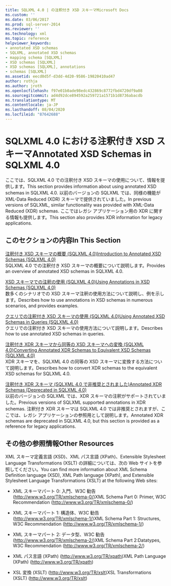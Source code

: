 ```yaml
---
title: SQLXML 4.0 | の注釈付き XSD スキーマMicrosoft Docs
ms.custom: ''
ms.date: 03/06/2017
ms.prod: sql-server-2014
ms.reviewer: ''
ms.technology: xml
ms.topic: reference
helpviewer_keywords:
- annotated XSD schemas
- SQLXML, annotated XSD schemas
- mapping schema [SQLXML]
- XSD schemas [SQLXML]
- XSD schemas [SQLXML], annotations
- schemas [SQLXML]
ms.assetid: eecd0d5f-d3dd-4d20-9586-19820410ad47
author: rothja
ms.author: jroth
ms.openlocfilehash: f97e01b0ade98edc432869c8772fbd4720df9a08
ms.sourcegitcommit: ad4d92dce894592a259721a1571b1d8736abacdb
ms.translationtype: MT
ms.contentlocale: ja-JP
ms.lasthandoff: 08/04/2020
ms.locfileid: "87642688"
---
```

# <a name="annotated-xsd-schemas-in-sqlxml-40"></a><span data-ttu-id="eb797-102">SQLXML 4.0 における注釈付き XSD スキーマ</span><span class="sxs-lookup"><span data-stu-id="eb797-102">Annotated XSD Schemas in SQLXML 4.0</span></span>
  <span data-ttu-id="eb797-103">ここでは、SQLXML 4.0 での注釈付き XSD スキーマの使用について、情報を提供します。</span><span class="sxs-lookup"><span data-stu-id="eb797-103">This section provides information about using annotated XSD schemas in SQLXML 4.0.</span></span> <span data-ttu-id="eb797-104">以前のバージョンの SQLXML では、同様の機能が XML-Data Reduced (XDR) スキーマで提供されていました。</span><span class="sxs-lookup"><span data-stu-id="eb797-104">In previous versions of SQLXML, similar functionality was provided with XML-Data Reduced (XDR) schemas.</span></span> <span data-ttu-id="eb797-105">ここではレガシ アプリケーション用の XDR に関する情報も提供します。</span><span class="sxs-lookup"><span data-stu-id="eb797-105">This section also provides XDR information for legacy applications.</span></span>  
  
## <a name="in-this-section"></a><span data-ttu-id="eb797-106">このセクションの内容</span><span class="sxs-lookup"><span data-stu-id="eb797-106">In This Section</span></span>  
 [<span data-ttu-id="eb797-107">注釈付き XSD スキーマの概要 &#40;SQLXML 4.0&#41;</span><span class="sxs-lookup"><span data-stu-id="eb797-107">Introduction to Annotated XSD Schemas &#40;SQLXML 4.0&#41;</span></span>](introduction-to-annotated-xsd-schemas-sqlxml-4-0.md)  
 <span data-ttu-id="eb797-108">SQLXML 4.0 での注釈付き XSD スキーマの概要について説明します。</span><span class="sxs-lookup"><span data-stu-id="eb797-108">Provides an overview of annotated XSD schemas in SQLXML 4.0.</span></span>  
  
 [<span data-ttu-id="eb797-109">XSD スキーマでの注釈の使用 &#40;SQLXML 4.0&#41;</span><span class="sxs-lookup"><span data-stu-id="eb797-109">Using Annotations in XSD Schemas &#40;SQLXML 4.0&#41;</span></span>](../../sqlxml-annotated-xsd-schemas-using/using-annotations-in-xsd-schemas-sqlxml-4-0.md)  
 <span data-ttu-id="eb797-110">数多くのシナリオでの XSD スキーマ注釈の使用方法について説明し、例を示します。</span><span class="sxs-lookup"><span data-stu-id="eb797-110">Describes how to use annotations in XSD schemas in numerous scenarios, and provides examples.</span></span>  
  
 [<span data-ttu-id="eb797-111">クエリでの注釈付き XSD スキーマの使用 &#40;SQLXML 4.0&#41;</span><span class="sxs-lookup"><span data-stu-id="eb797-111">Using Annotated XSD Schemas in Queries &#40;SQLXML 4.0&#41;</span></span>](using-annotated-xsd-schemas-in-queries-sqlxml-4-0.md)  
 <span data-ttu-id="eb797-112">クエリでの注釈付き XSD スキーマの使用方法について説明します。</span><span class="sxs-lookup"><span data-stu-id="eb797-112">Describes how to use annotated XSD schemas in queries.</span></span>  
  
 [<span data-ttu-id="eb797-113">注釈付き XDR スキーマから同等の XSD スキーマへの変換 &#40;SQLXML 4.0&#41;</span><span class="sxs-lookup"><span data-stu-id="eb797-113">Converting Annotated XDR Schemas to Equivalent XSD Schemas &#40;SQLXML 4.0&#41;</span></span>](converting-annotated-xdr-schemas-to-equivalent-xsd-schemas-sqlxml-4-0.md)  
 <span data-ttu-id="eb797-114">XDR スキーマを、SQLXML 4.0 の同等の XSD スキーマに変換する方法について説明します。</span><span class="sxs-lookup"><span data-stu-id="eb797-114">Describes how to convert XDR schemas to the equivalent XSD schemas for SQLXML 4.0.</span></span>  
  
 [<span data-ttu-id="eb797-115">注釈付き XDR スキーマ &#40;SQLXML 4.0 で非推奨とされました&#41;</span><span class="sxs-lookup"><span data-stu-id="eb797-115">Annotated XDR Schemas &#40;Deprecated in SQLXML 4.0&#41;</span></span>](annotated-xdr-schemas-deprecated-in-sqlxml-4-0.md)  
 <span data-ttu-id="eb797-116">以前のバージョンの SQLXML では、XDR スキーマの注釈がサポートされていました。</span><span class="sxs-lookup"><span data-stu-id="eb797-116">Previous versions of SQLXML supported annotations in XDR schemas.</span></span> <span data-ttu-id="eb797-117">注釈付き XDR スキーマは SQLXML 4.0 では非推奨とされますが、ここでは、レガシ アプリケーションの参照用として説明します。</span><span class="sxs-lookup"><span data-stu-id="eb797-117">Annotated XDR schemas are deprecated in SQLXML 4.0, but this section is provided as a reference for legacy applications.</span></span>  
  
## <a name="other-resources"></a><span data-ttu-id="eb797-118">その他の参照情報</span><span class="sxs-lookup"><span data-stu-id="eb797-118">Other Resources</span></span>  
 <span data-ttu-id="eb797-119">XML スキーマ定義言語 (XSD)、XML パス言語 (XPath)、Extensible Stylesheet Language Transformations (XSLT) の詳細については、次の Web サイトを参照してください。</span><span class="sxs-lookup"><span data-stu-id="eb797-119">You can find more information about XML Schema Definition language (XSD), XML Path language (XPath), and Extensible Stylesheet Language Transformations (XSLT) at the following Web sites:</span></span>  
  
-   <span data-ttu-id="eb797-120">XML スキーマパート 0: 入門、W3C 勧告 (http://www.w3.org/TR/xmlschema-0/)</span><span class="sxs-lookup"><span data-stu-id="eb797-120">XML Schema Part 0: Primer, W3C Recommendation (http://www.w3.org/TR/xmlschema-0/)</span></span>  
  
-   <span data-ttu-id="eb797-121">XML スキーマパート 1: 構造体、W3C 勧告 (http://www.w3.org/TR/xmlschema-1/)</span><span class="sxs-lookup"><span data-stu-id="eb797-121">XML Schema Part 1: Structures, W3C Recommendation (http://www.w3.org/TR/xmlschema-1/)</span></span>  
  
-   <span data-ttu-id="eb797-122">XML スキーマパート 2: データ型、W3C 勧告 (http://www.w3.org/TR/xmlschema-2/)</span><span class="sxs-lookup"><span data-stu-id="eb797-122">XML Schema Part 2:Datatypes, W3C Recommendation (http://www.w3.org/TR/xmlschema-2/)</span></span>  
  
-   <span data-ttu-id="eb797-123">XML パス言語 (XPath) (http://www.w3.org/TR/xpath)</span><span class="sxs-lookup"><span data-stu-id="eb797-123">XML Path Language (XPath) (http://www.w3.org/TR/xpath)</span></span>  
  
-   <span data-ttu-id="eb797-124">XSL 変換 (XSLT) (http://www.w3.org/TR/xslt)</span><span class="sxs-lookup"><span data-stu-id="eb797-124">XSL Transformations (XSLT) (http://www.w3.org/TR/xslt)</span></span>  
  
  
